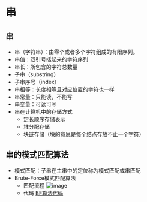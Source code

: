 # 串

## 串
- 串（字符串）：由零个或者多个字符组成的有限序列。
- 串值：双引号括起来的字符序列
- 串长：所包含的字符总数量
- 子串（substring）
- 子串序号（index）
- 串相等：长度相等且对应位置的字符也一样
- 串常量：只能读，不能写
- 串变量：可读可写
- 串在计算机中的存储方式
    - 定长顺序存储表示
    - 堆分配存储
    - 块链存储（块的意思是每个结点存放不止一个字符）

## 串的模式匹配算法
- 模式匹配：子串在主串中的定位称为模式匹配或串匹配
- Brute-Force模式匹配算法
    - 匹配流程
    ![image](https://github.com/TauWu/review_note/tree/master/data/BF算法.jpg)
    - 代码
    [BF算法代码](https://github.com/TauWu/review_note/tree/master/计算机基础/数据结构/代码/brute_force.py)
    